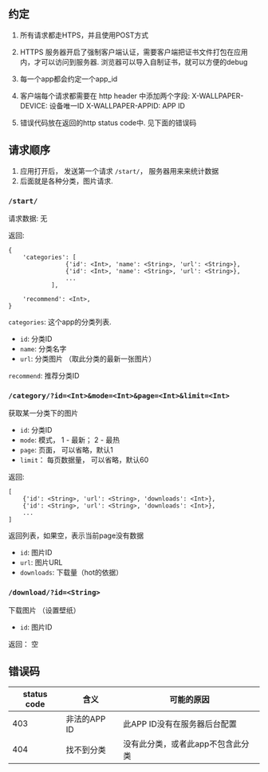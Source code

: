 ## 约定

1.  所有请求都走HTPS，并且使用POST方式

2.  HTTPS 服务器开启了强制客户端认证，需要客户端把证书文件打包在应用内，才可以访问到服务器.
        浏览器可以导入自制证书，就可以方便的debug

3.  每一个app都会约定一个app_id

4.  客户端每个请求都需要在 http header 中添加两个字段:
        X-WALLPAPER-DEVICE: <String>    设备唯一ID
        X-WALLPAPER-APPID: <Int>        APP ID

5.  错误代码放在返回的http status code中. 见下面的错误码
    


## 请求顺序
1.  应用打开后， 发送第一个请求 `/start/`， 服务器用来来统计数据
2.  后面就是各种分类，图片请求.


### `/start/`

请求数据: 无

返回:

    {
        'categories': [
                    {'id': <Int>, 'name': <String>, 'url': <String>},
                    {'id': <Int>, 'name': <String>, 'url': <String>},
                    ...
                ],

        'recommend': <Int>,
    }

`categories`: 这个app的分类列表.

*   `id`: 分类ID
*   `name`: 分类名字
*   `url`: 分类图片 （取此分类的最新一张图片）

`recommend`: 推荐分类ID


### `/category/?id=<Int>&mode=<Int>&page=<Int>&limit=<Int>`

获取某一分类下的图片

*   `id`: 分类ID
*   `mode`: 模式， 1 - 最新； 2 - 最热
*   `page`: 页面， 可以省略，默认1
*   `limit`： 每页数据量， 可以省略，默认60

返回:

    [
        {'id': <String>, 'url': <String>, 'downloads': <Int>},
        {'id': <String>, 'url': <String>, 'downloads': <Int>},
        ...
    ]

返回列表，如果空，表示当前page没有数据

*   `id`: 图片ID
*   `url`: 图片URL
*   `downloads`: 下载量（hot的依据）


### `/download/?id=<String>`

下载图片 （设置壁纸）

*   `id`: 图片ID 

返回： 空



## 错误码

status code | 含义              | 可能的原因
------------|-------------------|----------------
403         | 非法的APP ID      | 此APP ID没有在服务器后台配置
404         | 找不到分类        | 没有此分类，或者此app不包含此分类


